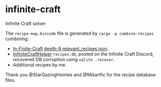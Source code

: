 # infinite-craft
Infinite Craft solver

The `recipe-map.bincode` file is generated by `cargo -p combine-recipes` combining:

- [In-Finite-Craft](https://github.com/StarGazingHomies/In-Finite-Craft/) [depth-9 relevant_recipes.json](https://github.com/StarGazingHomies/In-Finite-Craft/releases/tag/Recipes9).
- [InfiniteCraftHelper](https://github.com/Mikarific/InfiniteCraftHelper/) `recipes.db`, posted on the Infinite Craft Discord, recovered DB corruption using `sqlite .recover`.
- Additional recipes by me.

Thank you @StarGazingHomies and @Mikarific for the recipe database files.
